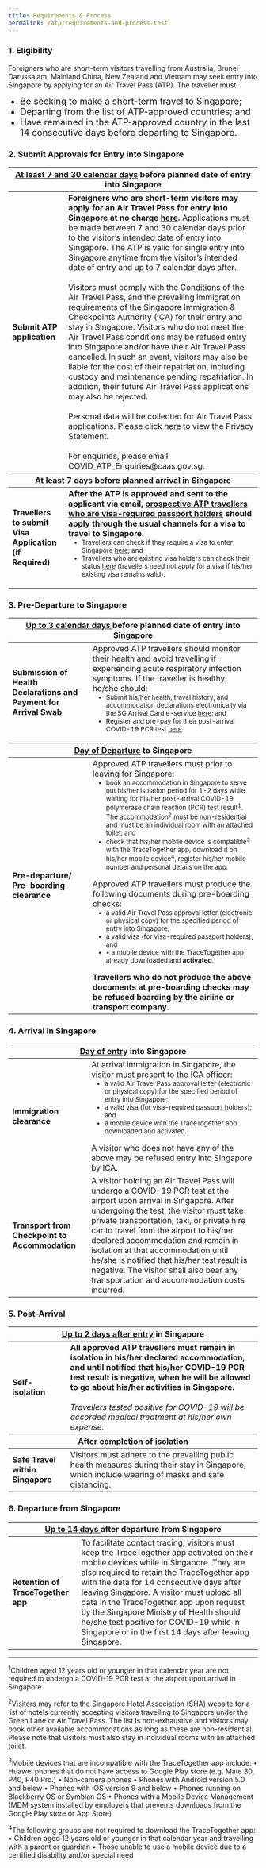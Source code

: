 ```yaml
---
title: Requirements & Process
permalink: /atp/requirements-and-process-test
---
```


### 1. Eligibility 

<span class="font-size:16px;">Foreigners who are short-term visitors travelling from Australia, Brunei Darussalam, Mainland China, New Zealand and Vietnam may seek entry into Singapore by applying for an Air Travel Pass (ATP). The traveller must:</span>
<ol style="list-style-type: disc;">
 <li style="font-size:18px;">Be seeking to make a short-term travel to Singapore;</li>
            <li style="font-size:18px;">Departing from the list of ATP-approved countries; and</li>
      <li style="font-size:18px;">Have remained in the ATP-approved country in the last 14 consecutive days before departing to Singapore.</li>
            </ol>
 
### 2. Submit Approvals for Entry into Singapore

<table>
<thead>
  <tr>
    <th colspan="2" style="font-size:16px;"><b><u>At least 7 and 30 calendar days</u></b> before planned date of entry into Singapore</th>
    <!-- <th>Scenarios</th>
   <th>Charging Policy for C+ treatment</th> -->
  </tr>
</thead>
<tbody>
  <tr>
    <td rowspan="2" style="font-size:16px;"><b>Submit ATP application</b></td>
    <td style="font-size:16px;"><b>Foreigners who are short-term visitors may apply for an Air Travel Pass for entry into Singapore at no charge <a href="">here</a>. </b>Applications must be made between 7 and 30 calendar days prior to the visitor’s intended date of entry into Singapore. The ATP is valid for single entry into Singapore anytime from the visitor’s intended date of entry and up to 7 calendar days after.<br/><br/>
      Visitors must comply with the <a href="/conditions"> Conditions</a> of the Air Travel Pass, and the prevailing immigration requirements of the Singapore Immigration & Checkpoints Authority (ICA) for their entry and stay in Singapore. Visitors who do not meet the Air Travel Pass conditions may be refused entry into Singapore and/or have their Air Travel Pass cancelled. In such an event, visitors may also be liable for the cost of their repatriation, including custody and maintenance pending repatriation. In addition, their future Air Travel Pass applications may also be rejected. <br/><br/>
      Personal data will be collected for Air Travel Pass applications. Please click <a href="/privacy">here</a> to view the Privacy Statement.<br/><br/>
      For enquiries, please email COVID_ATP_Enquiries@caas.gov.sg.
    </td>
  </tr>
  <thead>
  <tr>
    <th colspan="2" style="font-size:16px;"><b>At least 7 days before planned arrival in Singapore</b></th>
    <!-- <th>Scenarios</th>
   <th>Charging Policy for C+ treatment</th> -->
  </tr>
</thead>
  <tr>
    <td rowspan="2" style="font-size:16px;"><b>Travellers to submit Visa Application (if Required)</b></td>
    <td style="font-size:16px;"><b>After the ATP is approved and sent to the applicant via email, <u>prospective ATP travellers who are visa-required passport holders</u> should apply through the usual channels for a visa to travel to Singapore.</b>
      <ol style="margin-top:0px; list-style-type: disc;">
         <li style="font-size:13px; margin-top:0px; margin-bottom:0px;">Travellers can check if they require a visa to enter Singapore <a href="https://www.ica.gov.sg/visitor/visitor_entryvisa">here</a>; and </li>
          <li style="font-size:13px; margin-top:0px; margin-bottom:0px;">Travellers who are existing visa holders can check their status <a href="https://eservices.ica.gov.sg/esvclandingpage/save">here</a> (travellers need not apply for a visa if his/her existing visa remains valid).</li>
         </ol> 
    </td>
  </tr>
  </tbody>
  </table>
  
### 3. Pre-Departure to Singapore

<table>
<thead>
  <tr>
    <th colspan="2" style="font-size:16px;"><b><u>Up to 3 calendar days </u></b> before planned date of entry into Singapore</th>
  </tr>
  </thead>
<tbody>
   <tr>
    <td style="font-size:16px;"><b>Submission of Health Declarations and Payment for Arrival Swab</b></td>
    <td style="font-size:16px;">Approved ATP travellers should monitor their health and avoid travelling if experiencing acute respiratory infection symptoms. If the traveller is healthy, he/she should:</b>
   <ol style="margin-top:0px; list-style-type: disc;">
         <li style="font-size:13px; margin-top:0px; margin-bottom:0px;">Submit his/her health, travel history, and accommodation declarations electronically via the SG Arrival Card e-service <a href="https://eservices.ica.gov.sg/sgarrivalcard">here</a>; and </li>
          <li style="font-size:13px; margin-top:0px; margin-bottom:0px;">Register and pre-pay for their post-arrival COVID-19 PCR test <a href="https://safetravel.changiairport.com/#/">here</a>.</li>
         </ol> 
    </td>
  </tr>
 <thead>
  <tr>
    <th colspan="2" style="font-size:16px;"><b><u>Day of Departure</u></b> to Singapore</th>
  </tr>
  </thead>
   <tr>
    <td style="font-size:16px;"><b>Pre-departure/ Pre-boarding clearance</b></td>
    <td style="font-size:16px;">Approved ATP travellers must prior to leaving for Singapore:</a>
    <ol style="margin-top:0px; list-style-type: disc;">
         <li style="font-size:13px; margin-top:0px; margin-bottom:0px;">book an accommodation in Singapore to serve out his/her isolation period for 1-2 days while waiting for his/her post-arrival COVID-19 polymerase chain reaction (PCR) test result<sup>1</sup>. The accommodation<sup>2</sup> must be non-residential and must be an individual room with an attached toilet; and</li>
          <li style="font-size:13px; margin-top:0px; margin-bottom:0px;"> check that his/her mobile device is compatible<sup>3</sup> with the TraceTogether app, download it on his/her mobile device<sup>4</sup>, register his/her mobile number and personal details on the app.</li>
         </ol> 
         Approved ATP travellers must produce the following documents during pre-boarding checks:
 <ol style="margin-top:0px; list-style-type: disc;">
         <li style="font-size:13px; margin-top:0px; margin-bottom:0px;">a valid Air Travel Pass approval letter (electronic or physical copy) for the specified period of entry into Singapore;</li>
          <li style="font-size:13px; margin-top:0px; margin-bottom:0px;"> a valid visa (for visa-required passport holders); and</li>
  <li style="font-size:13px; margin-top:0px; margin-bottom:0px;">•	a mobile device with the TraceTogether app already downloaded and <b>activated</b>.</li>
         </ol> 
         <b>Travellers who do not produce the above documents at pre-boarding checks may be refused boarding by the airline or transport company.</b>
    </td>
  </tr>
   </tbody>
  </table>
  
### 4. Arrival in Singapore

<table>
<thead>
  <tr>
    <th colspan="2" style="font-size:16px;"><b><u>Day of entry</u></b> into Singapore</th>
  </tr>
  </thead>
<tbody>
   <tr>
    <td style="font-size:16px;"><b>Immigration clearance</b></td>
    <td style="font-size:16px;">At arrival immigration in Singapore, the visitor must present to the ICA officer:
        <ol style="margin-top:0px; list-style-type: disc;">
         <li style="font-size:13px; margin-top:0px; margin-bottom:0px;">a valid Air Travel Pass approval letter (electronic or physical copy) for the specified period of entry into Singapore;</li>
          <li style="font-size:13px; margin-top:0px; margin-bottom:0px;">a valid visa (for visa-required passport holders); and</li>
          <li style="font-size:13px; margin-top:0px; margin-bottom:0px;">a mobile device with the TraceTogether app downloaded and activated.</li>
         </ol> 
      A visitor who does not have any of the above may be refused entry into Singapore by ICA.
         </td>
 </tr>
    <tr>
    <td style="font-size:16px;"><b>Transport from Checkpoint to Accommodation</b></td>
    <td style="font-size:16px;">A visitor holding an Air Travel Pass will undergo a COVID-19 PCR test at the airport upon arrival in Singapore. After undergoing the test, the visitor must take private transportation, taxi, or private hire car to travel from the airport to his/her declared accommodation and remain in isolation at that accommodation until he/she is notified that his/her test result is negative. The visitor shall also bear any transportation and accommodation costs incurred.
         </td>
 </tr>
  </tbody>
 </table>

### 5. Post-Arrival
 
 <table>
<thead>
  <tr>
    <th colspan="2" style="font-size:16px;"><b><u>Up to 2 days after entry</u></b> in Singapore</th>
  </tr>
  </thead>
<tbody>
 <tr>
    <td style="font-size:16px;"><b>Self-isolation</b></td>
    <td style="font-size:16px;"><b>All approved ATP travellers must remain in isolation in his/her declared accommodation, and until notified that his/her COVID-19 PCR test result is negative, when he will be allowed to go about his/her activities in Singapore. </b> <br/><br/>
    <i>  Travellers tested positive for COVID-19 will be accorded medical treatment at his/her own expense.</i>
    </td>
  </tr>
 <thead>
  <tr>
    <th colspan="2" style="font-size:16px;"><b><u>After completion of isolation</u></b></th>
  </tr>
  </thead>
 <tr>
    <td style="font-size:16px;"><b>Safe Travel within Singapore</b></td>
    <td style="font-size:16px;">Visitors must adhere to the prevailing public health measures during their stay in Singapore, which include wearing of masks and safe distancing.
    </td>
  </tr>
 </tbody>
 </table>
 
### 6. Departure from Singapore
 
 <table>
<thead>
  <tr>
    <th colspan="2" style="font-size:16px;"><b><u>Up to 14 days </u></b> after departure from Singapore</th>
  </tr>
  </thead>
<tbody>
 <tr>
    <td style="font-size:16px;"><b>Retention of TraceTogether app</b></td>
    <td style="font-size:16px;">To facilitate contact tracing, visitors must keep the TraceTogether app activated on their mobile devices while in Singapore. They are also required to retain the TraceTogether app with the data for 14 consecutive days after leaving Singapore. A visitor must upload all data in the TraceTogether app upon request by the Singapore Ministry of Health should he/she test positive for COVID-19 while in Singapore or in the first 14 days after leaving Singapore.
    </td>
  </tr>
 </tbody>
 </table>
 

-----

<sup>1</sup>Children aged 12 years old or younger in that calendar year are not required to undergo a COVID-19 PCR test at the airport upon arrival in Singapore.

<sup>2</sup>Visitors may refer to the Singapore Hotel Association (SHA) website for a list of hotels currently accepting visitors travelling to Singapore under the Green Lane or Air Travel Pass. The list is non-exhaustive and visitors may book other available accommodations as long as these are non-residential. Please note that visitors must also stay in individual rooms with an attached toilet.

<sup>3</sup>Mobile devices that are incompatible with the TraceTogether app include:
•	Huawei phones that do not have access to Google Play store (e.g. Mate 30, P40, P40 Pro.)
•	Non-camera phones
•	Phones with Android version 5.0 and below
•	Phones with iOS version 9 and below
•	Phones running on Blackberry OS or Symbian OS
•	Phones with a Mobile Device Management (MDM system installed by employers that prevents downloads from the Google Play store or App Store)

<sup>4</sup>The following groups are not required to download the TraceTogether app:
•	Children aged 12 years old or younger in that calendar year and travelling with a parent or guardian
•	Those unable to use a mobile device due to a certified disability and/or special need
